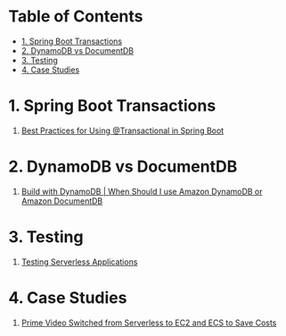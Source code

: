<h1> Table of Contents </h1>

<!-- TOC -->

- [1. Spring Boot Transactions](#1-spring-boot-transactions)
- [2. DynamoDB vs DocumentDB](#2-dynamodb-vs-documentdb)
- [3. Testing](#3-testing)
- [4. Case Studies](#4-case-studies)

<!-- /TOC -->


# 1. Spring Boot Transactions

1. [Best Practices for Using @Transactional in Spring Boot](https://medium.com/@omernaci/best-practices-for-using-transactional-in-spring-boot-ff416146a0e7)

# 2. DynamoDB vs DocumentDB

1. [Build with DynamoDB | When Should I use Amazon DynamoDB or Amazon DocumentDB](https://www.twitch.tv/aws/video/484071022)

# 3. Testing

1. [Testing Serverless Applications](https://serverlessland.com/testing)

# 4. Case Studies

1. [Prime Video Switched from Serverless to EC2 and ECS to Save Costs](https://www.infoq.com/news/2023/05/prime-ec2-ecs-saves-costs/)







